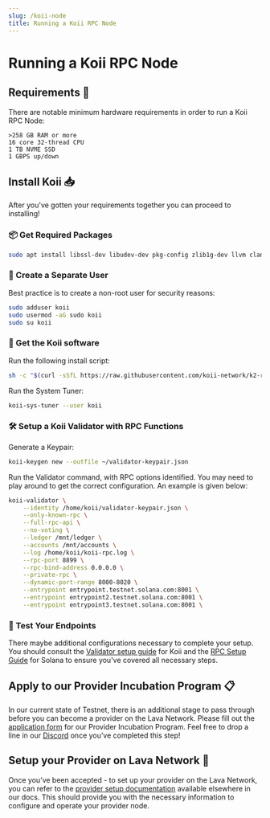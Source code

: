 ```yaml
---
slug: /koii-node
title: Running a Koii RPC Node
---
```


# Running a Koii RPC Node

## Requirements 📄 

There are notable minimum hardware requirements in order to run a Koii RPC Node:

    >258 GB RAM or more
    16 core 32-thread CPU
    1 TB NVME SSD
    1 GBPS up/down

## Install Koii 📥

After you've gotten your requirements together you can proceed to installing!

### 📦 Get Required Packages

```bash
sudo apt install libssl-dev libudev-dev pkg-config zlib1g-dev llvm clang
```

### 👤 Create a Separate User

Best practice is to create a non-root user for security reasons:

```bash
sudo adduser koii
sudo usermod -aG sudo koii
sudo su koii
```

### 💾 Get the Koii software

Run the following install script:

```bash
sh -c "$(curl -sSfL https://raw.githubusercontent.com/koii-network/k2-release/master/k2-install-init_v1.14.19.sh)"
```

Run the System Tuner:

```bash
koii-sys-tuner --user koii
```

### 🛠️ Setup a Koii Validator with RPC Functions

Generate a Keypair:

```bash
koii-keygen new --outfile ~/validator-keypair.json
```

Run the Validator command, with RPC options identified. You may need to play around to get the correct configuration. An example is given below:

```bash
koii-validator \
    --identity /home/koii/validator-keypair.json \
    --only-known-rpc \
    --full-rpc-api \
    --no-voting \
    --ledger /mnt/ledger \
    --accounts /mnt/accounts \
    --log /home/koii/koii-rpc.log \
    --rpc-port 8899 \
    --rpc-bind-address 0.0.0.0 \
    --private-rpc \
    --dynamic-port-range 8000-8020 \
    --entrypoint entrypoint.testnet.solana.com:8001 \
    --entrypoint entrypoint2.testnet.solana.com:8001 \
    --entrypoint entrypoint3.testnet.solana.com:8001 \
```

### 🧪 Test Your Endpoints

There maybe additional configurations necessary to complete your setup.
You should consult the [Validator setup guide](https://docs.koii.network/run-a-node/k2-validators/validator-setup) for Koii and the [RPC Setup Guide](https://docs.solana.com/validator/get-started/setup-an-rpc-node) for Solana to ensure you've covered all necessary steps.

## Apply to our Provider Incubation Program 📋

In our current state of Testnet, there is an additional stage to pass through before you can become a provider on the Lava Network. Please fill out the [application form](https://lavanet.typeform.com/to/ORi3A13v?utm_source=becoming-a-lava-provider-for-solana&utm_medium=docs&utm_campaign=solana-pre-grant) for our Provider Incubation Program. Feel free to drop a line in our [Discord](https://discord.gg/UxujNZbW) once you’ve completed this step!

## Setup your Provider on Lava Network 🌋

Once you’ve been accepted - to set up your provider on the Lava Network, you can refer to the [provider setup documentation](https://docs.lavanet.xyz/provider-setup?utm_source=running-a-solana-rpc-node&utm_medium=docs&utm_campaign=solana-pre-grant) available elsewhere in our docs. This should provide you with the necessary information to configure and operate your provider node.
